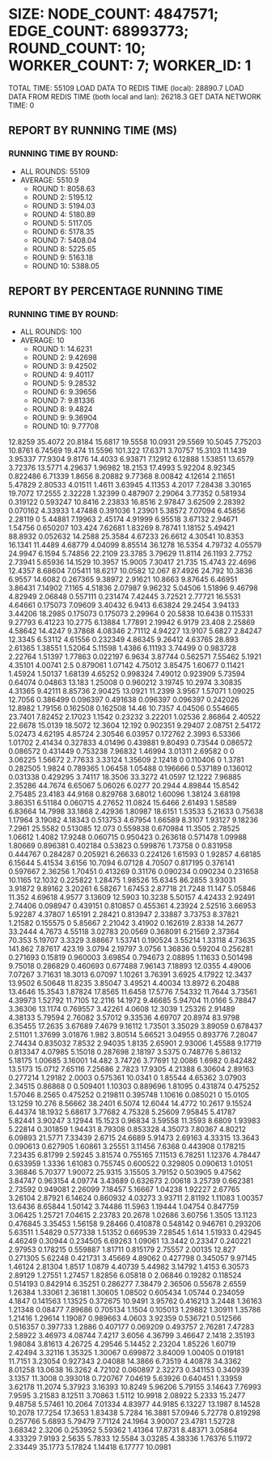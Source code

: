 
# SIZE: NODE_COUNT: 4847571; EDGE_COUNT: 68993773; ROUND_COUNT: 10; WORKER_COUNT: 7; WORKER_ID: 1
 TOTAL TIME: 55109
 LOAD DATA TO REDIS TIME (local): 28890.7
 LOAD DATA FROM REDIS TIME (both local and lan): 26218.3
 GET DATA NETWORK TIME: 0

## REPORT BY RUNNING TIME (MS)

 ### RUNNING TIME BY ROUND:

  + ALL ROUNDS: 55109
  + AVERAGE: 5510.9
     + ROUND 1: 8058.63
     + ROUND 2: 5195.12
     + ROUND 3: 5194.03
     + ROUND 4: 5180.89
     + ROUND 5: 5117.05
     + ROUND 6: 5178.35
     + ROUND 7: 5408.04
     + ROUND 8: 5225.65
     + ROUND 9: 5163.18
     + ROUND 10: 5388.05

## REPORT BY PERCENTAGE RUNNING TIME

 ### RUNNING TIME BY ROUND:

  + ALL ROUNDS: 100
  + AVERAGE: 10
     + ROUND 1: 14.6231
     + ROUND 2: 9.42698
     + ROUND 3: 9.42502
     + ROUND 4: 9.40117
     + ROUND 5: 9.28532
     + ROUND 6: 9.39656
     + ROUND 7: 9.81336
     + ROUND 8: 9.4824
     + ROUND 9: 9.36904
     + ROUND 10: 9.77708

12.8259 35.4072 20.8184 15.6817 19.5558 10.0931 29.5569 10.5045 7.75203 10.8761 6.74569 19.474 11.5596 101.322 17.6371 3.70757 15.3103 11.1439 3.95337 77.9304 9.8176 14.4033 6.93871 7.12912 6.12888 1.53851 13.6579 3.72376 13.5771 4.29637 1.96982 18.2153 17.4993 5.92204 8.92345 0.822486 6.71339 1.8656 8.20882 9.77368 8.00842 4.12614 2.11651 5.47829 2.80533 4.01511 1.4611 3.63945 4.11353 4.2017 7.28438 3.30165 19.7072 17.2555 2.32228 1.32399 0.487907 2.29064 3.77352 0.581934 0.319122 0.593247 10.8416 2.23833 16.8516 2.97847 3.62509 2.28392 0.070162 4.33933 1.47488 0.391036 1.23901 5.38572 7.07094 6.45856 2.28119 0 5.44881 7.19963 2.45174 4.91999 6.95518 3.67132 2.94671 1.54756 0.650207 103.424 7.62681 1.83269 8.78741 1.18152 5.49421 88.8932 0.052632 14.2588 25.3584 4.67233 26.6612 4.30541 10.8353 16.1341 11.4489 4.68779 4.04099 8.85514 36.1278 16.5354 4.79732 4.05579 24.9947 6.1594 5.74856 22.2109 23.3785 3.79629 11.8114 26.1193 2.7752 2.73941 5.65936 14.1529 10.3957 15.9005 7.30417 21.735 15.4743 22.4696 12.4357 8.68604 7.05411 18.6217 10.0582 12.067 87.4926 24.792 10.3836 6.9557 14.6082 0.267365 9.38972 2.91621 10.8663 9.87645 6.46951 3.86431 7.14902 7.1165 4.51836 2.07987 9.96232 5.04506 1.51896 9.46798 4.82949 2.06848 0.557111 0.231474 7.42445 3.72521 2.77721 16.5531 4.64661 0.175073 7.09609 3.40432 6.9413 6.63824 29.2454 3.94133 3.44206 18.2985 0.175073 0.175073 2.29964 0 20.5838 10.6438 0.115331 9.27793 6.41223 10.2775 6.13884 1.77891 2.19942 6.9179 23.408 2.25869 4.58642 14.4247 9.37868 4.08346 2.71112 4.94227 13.9107 5.6827 2.84247 12.3345 6.53112 4.61556 0.232349 4.86345 9.26412 4.63765 28.893 2.61365 1.38551 1.52064 5.11598 1.4386 6.11193 3.74499 0 0.983728 2.22764 1.51397 1.77863 0.022197 6.9634 3.87744 0.562571 7.55462 5.1921 4.35101 4.00741 2.5 0.879061 1.07142 4.75012 3.85475 1.60677 0.11421 1.45924 1.50137 1.68139 4.65252 0.998324 7.49012 0.923909 5.73594 0.64074 0.04863 13.183 1.25008 0 0.960212 3.19745 10.2974 3.30835 4.31365 9.42111 8.85736 2.90425 13.0921 11.2399 3.9567 1.57071 1.09025 12.7056 0.386499 0.096397 0.491638 0.096397 0.096397 0.242026 12.8982 1.79156 0.162508 0.162508 14.46 10.7357 4.04506 0.554665 23.7401 7.82452 2.17023 1.1542 0.23232 3.22201 1.02536 2.86864 2.40522 22.6678 15.0139 18.5072 12.3604 12.192 0.902351 9.29407 2.08751 2.54172 5.02473 4.62195 4.85724 2.30546 6.03957 0.172762 2.3993 6.53366 1.01702 2.41434 0.327833 4.01496 0.439881 9.80493 0.73544 0.086572 0.086572 0.431449 0.753238 7.96832 1.46994 3.01311 2.69582 0 0 3.06225 1.56672 2.77633 3.33124 1.35609 2.12418 0 0.110406 0 1.3781 0.282505 1.9824 0.789365 1.06458 1.05488 0.196666 0.537189 0.136012 0.031338 0.429295 3.74117 18.3506 33.3272 41.0597 12.1222 7.96885 2.35286 44.7674 6.65067 5.06026 6.0277 20.2944 4.89844 15.8542 2.75485 23.4183 44.9168 0.829768 3.68012 1.60096 1.38124 3.68198 3.86351 6.51184 0.060715 4.27652 11.0824 15.6466 2.61493 1.58589 6.83664 14.7998 33.1868 2.42936 1.80987 18.6151 1.53533 5.21633 0.75638 1.17964 3.19082 4.18343 0.513753 4.67954 1.66589 8.3107 1.93127 9.18236 7.2961 25.5582 0.513085 12.073 0.559838 0.670984 11.3505 2.78525 1.06612 1.4082 17.9248 0.060715 0.950423 0.263618 0.571478 1.09988 1.80669 0.896381 0.402184 0.53823 0.599876 1.73758 0 0.831958 0.444767 0.284287 0.205921 6.26633 0.224126 1.61593 0 1.92857 4.68185 6.15644 5.41534 3.6156 10.7094 6.07128 4.70507 0.817195 0.376141 0.597667 2.36256 1.70451 0.413269 0.31176 0.090234 0.090234 0.231658 10.1165 12.1032 0.225822 1.28475 1.98526 15.6345 86.2855 3.93031 3.91872 9.89162 3.20261 6.58267 1.67453 2.87718 21.7248 11.147 5.05846 11.352 4.69618 4.9577 3.13609 12.5903 10.3238 5.50157 4.42433 2.92491 2.74406 0.098947 0.439151 0.810857 0.455361 4.23924 2.52516 3.66953 5.92287 4.37807 1.65191 2.28421 0.813947 2.33887 3.73753 8.37821 1.21582 0.155575 0 5.85667 2.21042 3.41902 0.162619 2.8338 14.2677 33.2444 4.7673 4.55118 3.02783 20.0569 0.368091 6.21569 2.37364 70.353 5.19707 3.3329 3.88667 1.53741 0.190524 3.55214 1.33118 4.73635 141.862 7.87617 423.19 3.0794 2.19797 3.0756 1.36836 0.59204 0.256281 0.271693 0.15819 0.960003 3.69854 0.794673 2.08895 1.11633 0.501498 9.75018 0.286829 0.460693 0.677488 7.96143 7.18893 12.0355 4.49006 7.07267 3.71631 18.3013 6.07097 1.10261 3.76391 3.6925 4.17922 12.3437 13.9502 6.50648 11.8235 3.85047 3.49521 4.40034 13.8972 6.20488 13.4646 15.3543 1.87824 17.8565 11.6458 17.5776 7.54332 11.7644 3.73561 4.39973 1.52792 11.7105 12.2116 14.1972 9.46685 5.94704 11.0166 5.78847 3.36306 13.1174 0.769557 3.42261 4.0608 12.3039 1.25326 2.91489 4.38133 5.79594 2.76082 3.57012 9.33536 4.69707 20.8974 83.9798 6.35455 17.2635 3.67689 7.4679 9.16112 1.73501 3.35029 3.89059 0.678437 2.51101 1.37699 3.01876 1.982 3.80514 5.66521 3.04955 0.893776 7.28047 2.74434 0.835032 7.8532 2.94035 1.8135 2.65901 2.93006 1.45588 9.17719 0.813347 4.07985 5.15018 0.287698 2.18197 3.5375 0.748776 5.86132 5.18175 1.00685 3.16001 14.482 3.74726 3.77691 12.0086 1.6982 0.842482 13.5173 15.0712 7.65116 7.25686 2.7823 17.9305 4.21388 6.30604 2.89163 0.277214 1.29182 2.0003 0.575361 10.0341 0 1.85544 4.65362 3.07903 2.34515 0.86868 0 0.509401 1.10303 0.889696 1.81095 0.431874 0.475252 1.57046 8.2565 0.475252 0.219811 0.395748 1.10616 0.085021 0 15.0105 13.1259 10.276 8.56662 38.2401 6.5074 12.6044 14.4772 10.2617 9.15524 6.44374 18.1932 5.68617 3.77682 4.75328 5.25609 7.95845 5.41787 5.82441 3.90247 3.12944 15.1523 0.96834 3.59558 11.3593 8.6809 1.93983 5.22814 0.301859 1.94431 8.79308 0.853328 4.35073 7.80367 4.80212 6.09893 21.5771 7.33439 2.6715 24.6689 5.91473 2.69163 4.33315 13.3643 0.090613 0.627905 1.60861 3.25551 3.11456 7.6368 0.443908 0.178215 7.23435 6.81799 2.59245 3.81574 0.755165 7.11513 6.78251 1.12376 4.78447 0.633959 1.3336 1.61083 0.755745 0.600522 0.329805 0.090613 1.01051 3.36846 5.70377 1.90072 25.9315 3.15505 3.79152 0.503905 9.47562 3.84747 0.963154 4.09774 3.43689 0.632673 2.00618 3.25739 0.662381 2.73592 0.949081 2.26099 7.18457 5.16667 1.04238 1.92227 2.67765 3.26104 2.87921 6.14624 0.860932 4.03273 3.93711 2.81192 1.11083 1.00357 13.6436 8.65844 1.50142 3.74486 11.5963 1.19444 1.04754 0.847759 3.06425 1.25721 7.04615 2.23783 20.2678 1.02686 3.60756 1.3505 13.1123 0.476845 3.35453 1.56158 9.28466 0.410878 0.548142 0.946761 0.293206 5.63511 1.54829 0.577338 1.51352 0.669539 7.28545 1.614 1.51933 0.42945 4.46249 0.30944 0.234505 6.69263 1.09061 13.3442 0.23347 0.240221 2.97953 0.178215 0.559887 1.81711 0.815179 2.75557 2.00135 12.827 0.271305 5.62248 0.421731 3.45669 4.89062 0.427798 0.345057 9.97145 1.46124 2.81304 1.8517 1.0879 4.40739 5.44982 3.14792 1.4153 6.30573 2.89129 1.27551 1.27457 1.82856 6.05818 0 2.06846 0.19282 0.118524 0.514193 0.842914 6.35251 0.286277 7.38479 2.36506 0.55678 2.6559 1.26384 1.33061 2.36181 1.30605 1.08502 0.605434 1.05744 0.234059 4.1847 0.141563 1.13525 0.372675 10.9491 3.95762 0.416213 3.2448 1.36163 1.21348 0.08477 7.89686 0.705134 1.1504 0.105013 1.29882 1.30911 1.35786 1.21416 1.29614 1.19087 0.989663 4.0603 3.92359 0.536721 0.512566 0.516357 0.397733 1.2886 0.407177 0.069209 0.493757 2.76281 7.47283 2.58922 3.46973 4.08744 7.4217 3.6056 4.36799 3.46647 2.1418 2.35193 1.98084 3.81613 4.26725 4.29546 5.14452 2.23204 1.85226 1.60719 2.42494 3.32116 1.35325 1.30067 0.699872 3.84009 1.00405 0.019181 11.7151 3.23054 0.927343 2.04088 14.3866 6.73519 4.40878 34.3362 8.01258 13.0638 16.3262 4.72102 0.060897 2.32273 0.341153 0.340939 3.1357 11.3008 0.393018 0.720767 7.04619 5.63926 0.640451 1.33959 3.62178 11.2074 5.37923 3.16393 10.8249 5.96206 5.79155 3.14643 7.76993 7.9595 3.21583 8.12511 3.70863 1.5112 10.9918 2.08922 5.2333 15.2477 9.48758 5.57461 10.2064 7.01334 4.83977 44.9185 6.13227 13.1987 8.14528 10.2078 17.7254 17.3653 1.83438 5.7284 16.3881 57.0946 5.72778 0.819298 0.257766 5.6893 5.79479 7.71124 24.1964 3.90007 23.4781 1.52728 3.68342 2.3206 0.253952 5.59362 1.41364 17.8731 8.48371 3.05864 4.33329 7.9193 2.5635 5.7833 12.5584 3.03285 4.38336 1.76376 5.11972 2.33449 35.1773 5.17824 1.14418 6.17777 10.0981 